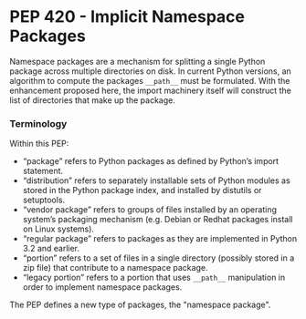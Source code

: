 # PEP 420 - Implicit Namespace Packages

Namespace packages are a mechanism for splitting a single Python package across multiple directories on disk. In current Python versions, an algorithm to compute the packages `__path__` must be formulated. With the enhancement proposed here, the import machinery itself will construct the list of directories that make up the package. 

### Terminology 

Within this PEP:

- “package” refers to Python packages as defined by Python’s import statement.
- “distribution” refers to separately installable sets of Python modules as stored in the Python package index, and installed by distutils or setuptools.
- “vendor package” refers to groups of files installed by an operating system’s packaging mechanism (e.g. Debian or Redhat packages install on Linux systems).
- “regular package” refers to packages as they are implemented in Python 3.2 and earlier.
- “portion” refers to a set of files in a single directory (possibly stored in a zip file) that contribute to a namespace package.
- “legacy portion” refers to a portion that uses `__path__` manipulation in order to implement namespace packages.

The PEP defines a new type of packages, the "namespace package".